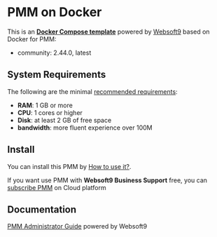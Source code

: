 # PMM on Docker  

This is an **[Docker Compose template](https://github.com/Websoft9/docker-library)** powered by [Websoft9](https://www.websoft9.com) based on Docker for PMM:


 - community:  2.44.0, latest


## System Requirements

The following are the minimal [recommended requirements](https://github.com/percona/pmm):

* **RAM**: 1 GB or more
* **CPU**: 1 cores or higher
* **Disk**: at least 2 GB of free space
* **bandwidth**: more fluent experience over 100M  

## Install

You can install this PMM by [How to use it?](https://github.com/Websoft9/docker-library#how-to-use-it).   

If you want use PMM with **Websoft9 Business Support** free, you can [subscribe PMM](https://www.websoft9.com/apps) on Cloud platform

## Documentation

[PMM Administrator Guide](https://support.websoft9.com/docs/pmm) powered by Websoft9